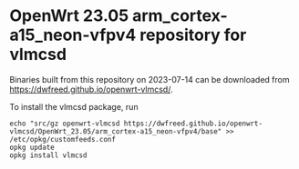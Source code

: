OpenWrt 23.05 arm_cortex-a15_neon-vfpv4 repository for vlmcsd
========

Binaries built from this repository on 2023-07-14 can be downloaded from <https://dwfreed.github.io/openwrt-vlmcsd/>.

To install the vlmcsd package, run

```
echo "src/gz openwrt-vlmcsd https://dwfreed.github.io/openwrt-vlmcsd/OpenWrt_23.05/arm_cortex-a15_neon-vfpv4/base" >> /etc/opkg/customfeeds.conf
opkg update
opkg install vlmcsd
```
